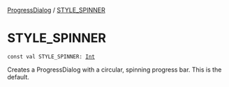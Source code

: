 [ProgressDialog](index.md) / [STYLE_SPINNER](./-s-t-y-l-e_-s-p-i-n-n-e-r.md)

# STYLE_SPINNER

`const val STYLE_SPINNER: `[`Int`](https://kotlinlang.org/api/latest/jvm/stdlib/kotlin/-int/index.html)

Creates a ProgressDialog with a circular, spinning progress
bar. This is the default.

